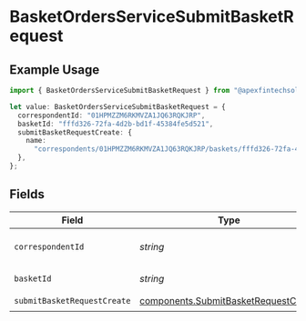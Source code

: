 # BasketOrdersServiceSubmitBasketRequest

## Example Usage

```typescript
import { BasketOrdersServiceSubmitBasketRequest } from "@apexfintechsolutions/ascend-sdk/models/operations";

let value: BasketOrdersServiceSubmitBasketRequest = {
  correspondentId: "01HPMZZM6RKMVZA1JQ63RQKJRP",
  basketId: "fffd326-72fa-4d2b-bd1f-45384fe5d521",
  submitBasketRequestCreate: {
    name:
      "correspondents/01HPMZZM6RKMVZA1JQ63RQKJRP/baskets/fffd326-72fa-4d2b-bd1f-45384fe5d521",
  },
};
```

## Fields

| Field                                                                                        | Type                                                                                         | Required                                                                                     | Description                                                                                  | Example                                                                                      |
| -------------------------------------------------------------------------------------------- | -------------------------------------------------------------------------------------------- | -------------------------------------------------------------------------------------------- | -------------------------------------------------------------------------------------------- | -------------------------------------------------------------------------------------------- |
| `correspondentId`                                                                            | *string*                                                                                     | :heavy_check_mark:                                                                           | The correspondent id.                                                                        | 01HPMZZM6RKMVZA1JQ63RQKJRP                                                                   |
| `basketId`                                                                                   | *string*                                                                                     | :heavy_check_mark:                                                                           | The basket id.                                                                               | fffd326-72fa-4d2b-bd1f-45384fe5d521                                                          |
| `submitBasketRequestCreate`                                                                  | [components.SubmitBasketRequestCreate](../../models/components/submitbasketrequestcreate.md) | :heavy_check_mark:                                                                           | N/A                                                                                          |                                                                                              |